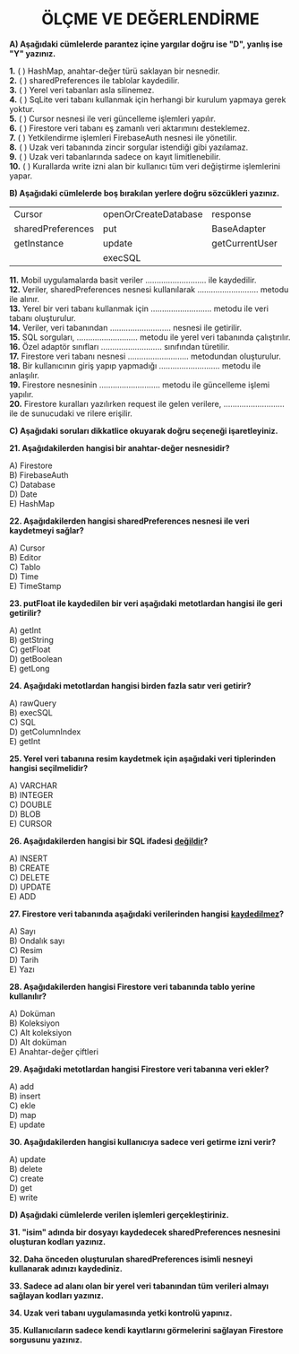 <h1 style="text-align:center;">ÖLÇME VE DEĞERLENDİRME</h1>

**A) Aşağıdaki cümlelerde parantez içine yargılar doğru ise "D", yanlış ise "Y" yazınız.**

**1.** ( ) HashMap, anahtar-değer türü saklayan bir nesnedir.<br>
**2.** ( ) sharedPreferences ile tablolar kaydedilir.<br>
**3.** ( ) Yerel veri tabanları asla silinemez.<br>
**4.** ( ) SqLite veri tabanı kullanmak için herhangi bir kurulum yapmaya gerek yoktur.<br>
**5.** ( ) Cursor nesnesi ile veri güncelleme işlemleri yapılır.<br>
**6.** ( ) Firestore veri tabanı eş zamanlı veri aktarımını desteklemez.<br>
**7.** ( ) Yetkilendirme işlemleri FirebaseAuth nesnesi ile yönetilir.<br>
**8.** ( ) Uzak veri tabanında zincir sorgular istendiği gibi yazılamaz.<br>
**9.** ( ) Uzak veri tabanlarında sadece on kayıt limitlenebilir.<br>
**10.**  ( ) Kurallarda write izni alan bir kullanıcı tüm veri değiştirme işlemlerini yapar.<br>

**B) Aşağıdaki cümlelerde boş bırakılan yerlere doğru sözcükleri yazınız.**

|                   |                      |                |
| ----------------- | -------------------- | -------------- |
| Cursor            | openOrCreateDatabase | response       |
| sharedPreferences | put                  | BaseAdapter    |
| getInstance       | update               | getCurrentUser |
|                   | execSQL              |                |


**11.** Mobil uygulamalarda basit veriler ........................... ile kaydedilir.<br>
**12.** Veriler, sharedPreferences nesnesi kullanılarak ........................... metodu ile alınır.<br>
**13.** Yerel bir veri tabanı kullanmak için ........................... metodu ile veri tabanı oluşturulur.<br>
**14.** Veriler, veri tabanından ........................... nesnesi ile getirilir.<br>
**15.** SQL sorguları, ........................... metodu ile yerel veri tabanında çalıştırılır.<br>
**16.** Özel adaptör sınıfları ........................... sınıfından türetilir.<br>
**17.** Firestore veri tabanı nesnesi ........................... metodundan oluşturulur.<br>
**18.** Bir kullanıcının giriş yapıp yapmadığı ........................... metodu ile anlaşılır.<br>
**19.** Firestore nesnesinin ........................... metodu ile güncelleme işlemi yapılır.<br>
**20.** Firestore kuralları yazılırken request ile gelen verilere, ........................... ile de sunucudaki ve rilere erişilir.<br>

**C) Aşağıdaki soruları dikkatlice okuyarak doğru seçeneği işaretleyiniz.**

**21. Aşağıdakilerden hangisi bir anahtar-değer nesnesidir?**

A) Firestore<br>
B) FirebaseAuth<br>
C) Database<br>
D) Date<br>
E) HashMap<br>


**22. Aşağıdakilerden hangisi sharedPreferences nesnesi ile veri kaydetmeyi sağlar?**

A) Cursor<br>
B) Editor<br>
C) Tablo<br>
D) Time<br>
E) TimeStamp<br>


**23. putFloat ile kaydedilen bir veri aşağıdaki metotlardan hangisi ile geri getirilir?**

A) getInt<br>
B) getString<br>
C) getFloat<br>
D) getBoolean<br>
E) getLong<br>


**24. Aşağıdaki metotlardan hangisi birden fazla satır veri getirir?**

A) rawQuery<br>
B) execSQL<br>
C) SQL<br>
D) getColumnIndex<br>
E) getInt<br>


**25. Yerel veri tabanına resim kaydetmek için aşağıdaki veri tiplerinden hangisi seçilmelidir?**

A) VARCHAR<br>
B) INTEGER<br>
C) DOUBLE<br>
D) BLOB<br>
E) CURSOR<br>


**26. Aşağıdakilerden hangisi bir SQL ifadesi <u>değildir</u>?**

A) INSERT<br>
B) CREATE<br>
C) DELETE<br>
D) UPDATE<br>
E) ADD<br>


**27. Firestore veri tabanında aşağıdaki verilerinden hangisi <u>kaydedilmez</u>?**

A) Sayı<br>
B) Ondalık sayı <br>
C) Resim<br>
D) Tarih<br>
E) Yazı<br>


**28. Aşağıdakilerden hangisi Firestore veri tabanında tablo yerine kullanılır?**

A) Doküman<br>
B) Koleksiyon<br>
C) Alt koleksiyon<br>
D) Alt doküman <br>
E) Anahtar-değer çiftleri<br>

**29. Aşağıdaki metotlardan hangisi Firestore veri tabanına veri ekler?**

A) add<br>
B) insert<br>
C) ekle<br>
D) map<br>
E) update<br>


**30. Aşağıdakilerden hangisi kullanıcıya sadece veri getirme izni verir?**

A) update<br>
B) delete<br>
C) create<br>
D) get<br>
E) write<br>

**D) Aşağıdaki cümlelerde verilen işlemleri gerçekleştiriniz.**

**31. "isim" adında bir dosyayı kaydedecek sharedPreferences nesnesini oluşturan kodları yazınız.**

**32. Daha önceden oluşturulan sharedPreferences isimli nesneyi kullanarak adınızı kaydediniz.**

**33. Sadece ad alanı olan bir yerel veri tabanından tüm verileri almayı sağlayan kodları yazınız.**

**34. Uzak veri tabanı uygulamasında yetki kontrolü yapınız.**

**35. Kullanıcıların sadece kendi kayıtlarını görmelerini sağlayan Firestore sorgusunu yazınız.**
